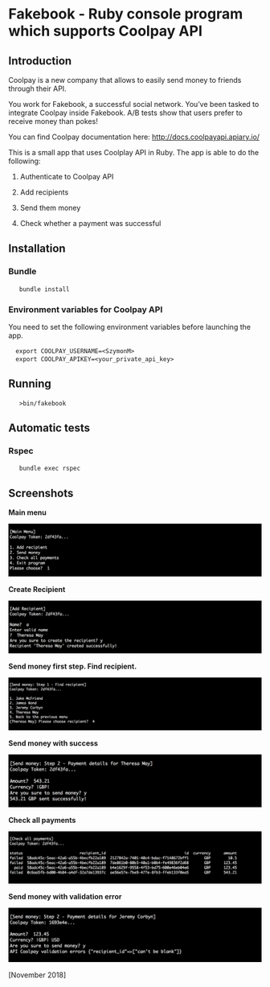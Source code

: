# Fakebook - Ruby console program which supports Coolpay API

## Introduction

Coolpay is a new company that allows to easily send money to friends through their API.

You work for Fakebook, a successful social network. You’ve been tasked to integrate Coolpay inside Fakebook. A/B tests show that users prefer to receive money than pokes!

You can find Coolpay documentation here: http://docs.coolpayapi.apiary.io/

This is a small app that uses Coolplay API in Ruby. The app is able to do the following:

1. Authenticate to Coolpay API

2. Add recipients

3. Send them money

4. Check whether a payment was successful

## Installation

### Bundle
```console
   bundle install
```

### Environment variables for Coolpay API

You need to set the following environment variables before launching the app.

```console
  export COOLPAY_USERNAME=<SzymonM>
  export COOLPAY_APIKEY=<your_private_api_key>
```

## Running

```console
   >bin/fakebook
```

## Automatic tests

### Rspec
```console
   bundle exec rspec
```   

## Screenshots

**Main menu**

![Screentshot1](screenshots/main-menu.png)

**Create Recipient**

![Screentshot2](screenshots/create-recipient.png)

**Send money first step. Find recipient.**

![Screentshot3](screenshots/send-money-find-recipient.png)

**Send money with success**

![Screentshot4](screenshots/send-money-form.png)

**Check all payments**

![Screentshot5](screenshots/check-all-payments.png)

**Send money with validation error**

![Screentshot6](screenshots/with-validation-error.png)


[November 2018]
